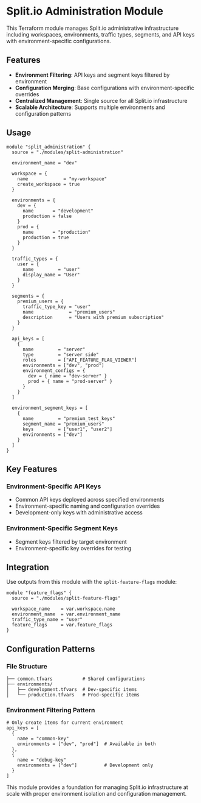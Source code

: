 # Split.io Administration Module

This Terraform module manages Split.io administrative infrastructure including workspaces, environments, traffic types, segments, and API keys with environment-specific configurations.

## Features

- **Environment Filtering**: API keys and segment keys filtered by environment
- **Configuration Merging**: Base configurations with environment-specific overrides
- **Centralized Management**: Single source for all Split.io infrastructure
- **Scalable Architecture**: Supports multiple environments and configuration patterns

## Usage

```hcl
module "split_administration" {
  source = "./modules/split-administration"

  environment_name = "dev"
  
  workspace = {
    name             = "my-workspace"
    create_workspace = true
  }

  environments = {
    dev = {
      name       = "development"
      production = false
    }
    prod = {
      name       = "production"
      production = true
    }
  }

  traffic_types = {
    user = {
      name         = "user"
      display_name = "User"
    }
  }

  segments = {
    premium_users = {
      traffic_type_key = "user"
      name             = "premium_users"
      description      = "Users with premium subscription"
    }
  }

  api_keys = [
    {
      name         = "server"
      type         = "server_side"
      roles        = ["API_FEATURE_FLAG_VIEWER"]
      environments = ["dev", "prod"]
      environment_configs = {
        dev = { name = "dev-server" }
        prod = { name = "prod-server" }
      }
    }
  ]

  environment_segment_keys = [
    {
      name         = "premium_test_keys"
      segment_name = "premium_users"
      keys         = ["user1", "user2"]
      environments = ["dev"]
    }
  ]
}
```

## Key Features

### Environment-Specific API Keys
- Common API keys deployed across specified environments
- Environment-specific naming and configuration overrides
- Development-only keys with administrative access

### Environment-Specific Segment Keys
- Segment keys filtered by target environment
- Environment-specific key overrides for testing

## Integration

Use outputs from this module with the `split-feature-flags` module:

```hcl
module "feature_flags" {
  source = "./modules/split-feature-flags"
  
  workspace_name    = var.workspace.name
  environment_name  = var.environment_name
  traffic_type_name = "user"
  feature_flags     = var.feature_flags
}
```

## Configuration Patterns

### File Structure
```
├── common.tfvars           # Shared configurations
├── environments/
│   ├── development.tfvars  # Dev-specific items
│   └── production.tfvars   # Prod-specific items
```

### Environment Filtering Pattern
```hcl
# Only create items for current environment
api_keys = [
  {
    name = "common-key"
    environments = ["dev", "prod"]  # Available in both
  },
  {
    name = "debug-key"
    environments = ["dev"]          # Development only
  }
]
```

This module provides a foundation for managing Split.io infrastructure at scale with proper environment isolation and configuration management.